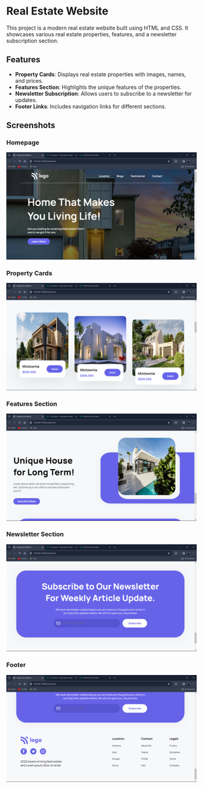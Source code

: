 # Real Estate Website

This project is a modern real estate website built using HTML and CSS. It showcases various real estate properties, features, and a newsletter subscription section.

## Features

- **Property Cards**: Displays real estate properties with images, names, and prices.
- **Features Section**: Highlights the unique features of the properties.
- **Newsletter Subscription**: Allows users to subscribe to a newsletter for updates.
- **Footer Links**: Includes navigation links for different sections.

## Screenshots

### Homepage
![Homepage](output/Screenshot%20(363).png)

### Property Cards
![Property Cards](output/Screenshot%20(365).png)

### Features Section
![Features Section](output/Screenshot%20(369).png)

### Newsletter Section
![Newsletter Section](output/Screenshot%20(370).png)

### Footer
![Footer](output/Screenshot%20(371).png)
